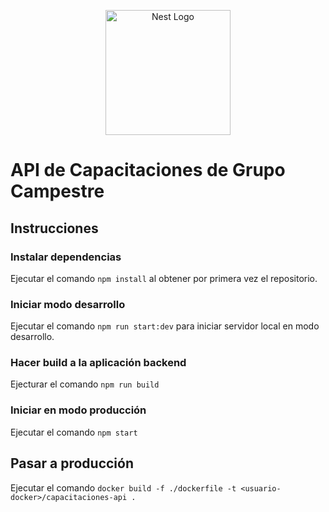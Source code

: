 <p align="center">
  <a href="http://nestjs.com/" target="blank"><img src="https://nestjs.com/img/logo-small.svg" width="200" alt="Nest Logo" /></a>
</p>

# API de Capacitaciones de Grupo Campestre

## Instrucciones

### Instalar dependencias

Ejecutar el comando `npm install` al obtener por primera vez el repositorio.

### Iniciar modo desarrollo

Ejecutar el comando `npm run start:dev` para iniciar servidor local en modo desarrollo.

### Hacer build a la aplicación backend

Ejecturar el comando `npm run build`

### Iniciar en modo producción

Ejecutar el comando `npm start`

## Pasar a producción

Ejecutar el comando `docker build -f ./dockerfile -t <usuario-docker>/capacitaciones-api .`
